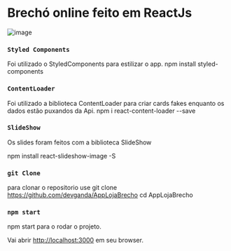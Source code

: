 # Brechó online feito em ReactJs

![image](https://user-images.githubusercontent.com/68743821/154815813-fc87ac40-082d-46cc-bbbf-ca8b4d2e7b68.png)


### `Styled Components`

Foi utilizado o StyledComponents para estilizar o app. 
npm install styled-components

### `ContentLoader`
Foi utilizado a biblioteca ContentLoader para criar cards fakes enquanto os dados estão puxandos da Api.
npm i react-content-loader --save


### `SlideShow`

Os slides foram feitos com a biblioteca SlideShow 

npm install react-slideshow-image -S

### `git Clone`
para clonar o repositorio use git clone https://github.com/devganda/AppLojaBrecho
cd AppLojaBrecho

### `npm start`
npm start para o rodar o projeto.

Vai abrir  [http://localhost:3000](http://localhost:3000) em seu browser.


